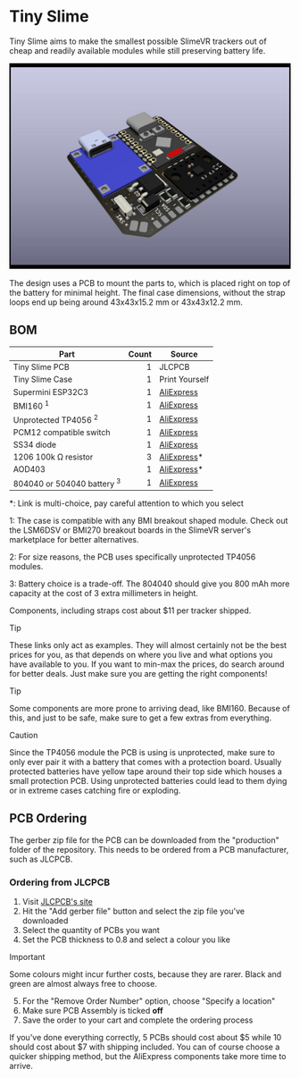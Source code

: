 # Tiny Slime

Tiny Slime aims to make the smallest possible SlimeVR trackers out of cheap and
readily available modules while still preserving battery life.

![3D Render of the board](./images/render.jpg)

The design uses a PCB to mount the parts to, which is placed right on top of
the battery for minimal height. The final case dimensions, without the strap
loops end up being around 43x43x15.2 mm or 43x43x12.2 mm.

## BOM

| Part                                  | Count | Source                                                                |
| ------------------------------------- | ----: | --------------------------------------------------------------------- |
| Tiny Slime PCB                        |     1 | JLCPCB                                                                |
| Tiny Slime Case                       |     1 | Print Yourself                                                        |
| Supermini ESP32C3                     |     1 | [AliExpress](https://www.aliexpress.com/item/1005005877531694.html)   |
| BMI160 <sup>1</sup>                   |     1 | [AliExpress](https://www.aliexpress.com/item/4000052683444.html)      |
| Unprotected TP4056 <sup>2</sup>       |     1 | [AliExpress](https://www.aliexpress.com/item/1005006287954238.html)   |
| PCM12 compatible switch               |     1 | [AliExpress](https://www.aliexpress.com/item/4000685483225.html)      |
| SS34 diode                            |     1 | [AliExpress](https://www.aliexpress.com/item/1005002813143363.html)   |
| 1206 100k Ω resistor                  |     3 | [AliExpress](https://www.aliexpress.com/item/1005006358156511.html)\* |
| AOD403                                |     1 | [AliExpress](https://www.aliexpress.com/item/1005004988944417.html)\* |
| 804040 or 504040 battery <sup>3</sup> |     1 | [AliExpress](https://www.aliexpress.com/item/1005002559604104.html)   |

\*: Link is multi-choice, pay careful attention to which you select

1: The case is compatible with any BMI breakout shaped module. Check out the
LSM6DSV or BMI270 breakout boards in the SlimeVR server's marketplace for better
alternatives.

2: For size reasons, the PCB uses specifically unprotected TP4056 modules.

3: Battery choice is a trade-off. The 804040 should give you 800 mAh more
capacity at the cost of 3 extra millimeters in height.

Components, including straps cost about $11 per tracker shipped.

> [!TIP]
> These links only act as examples. They will almost certainly not be the best
> prices for you, as that depends on where you live and what options you have
> available to you. If you want to min-max the prices, do search around for
> better deals. Just make sure you are getting the right components!

> [!TIP]
> Some components are more prone to arriving dead, like BMI160. Because of this,
> and just to be safe, make sure to get a few extras from everything.

> [!CAUTION]
> Since the TP4056 module the PCB is using is unprotected, make sure to only
> ever pair it with a battery that comes with a protection board. Usually
> protected batteries have yellow tape around their top side which houses a
> small protection PCB. Using unprotected batteries could lead to them dying
> or in extreme cases catching fire or exploding.

## PCB Ordering

The gerber zip file for the PCB can be downloaded from the "production" folder
of the repository. This needs to be ordered from a PCB manufacturer, such as
JLCPCB.

### Ordering from JLCPCB

1. Visit [JLCPCB's site](https://jlcpcb.com)
2. Hit the "Add gerber file" button and select the zip file you've downloaded
3. Select the quantity of PCBs you want
4. Set the PCB thickness to 0.8 and select a colour you like

> [!IMPORTANT]
> Some colours might incur further costs, because they are rarer. Black and
> green are almost always free to choose.

5. For the "Remove Order Number" option, choose "Specify a location"
6. Make sure PCB Assembly is ticked **off**
7. Save the order to your cart and complete the ordering process

If you've done everything correctly, 5 PCBs should cost about $5 while 10 should
cost about $7 with shipping included. You can of course choose a quicker
shipping method, but the AliExpress components take more time to arrive.
